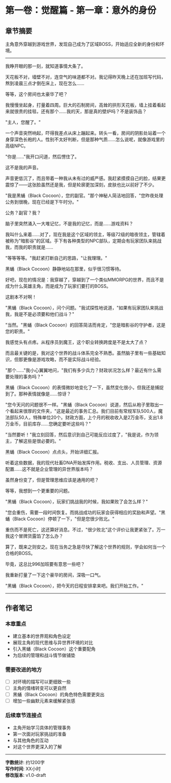 # 第一卷：觉醒篇 - 第一章：意外的身份

<!-- AI生成内容开始 -->
<!-- 模型: 示例模板 -->
<!-- Prompt版本: rewrite_hero v1.0 -->
<!-- 生成时间: 2024-12-XX -->
<!-- 状态: 初稿，需人工完善 -->

## 章节摘要
主角意外穿越到游戏世界，发现自己成为了区域BOSS，开始适应全新的身份和环境。

---

我睁开眼的那一刻，就知道事情大条了。

天花板不对，墙壁不对，连空气的味道都不对。我记得昨天晚上还在加班写代码，熬到凌晨三点才倒在床上，现在怎么......

等等，这个房间也太豪华了吧？

我慢慢坐起身，打量着四周。巨大的石制房间，高耸的拱形天花板，墙上挂着看起来就很贵的挂毯，还有那个......我的天，那是真的壁炉吗？不是装饰品？

"主人，您醒了。"

一个声音突然响起，吓得我差点从床上蹦起来。转头一看，房间的阴影处站着一个身穿深色长袍的人。性别不太好判断，但是那种气质......怎么说呢，就像游戏里的高级NPC。

"你是......"我开口问道，然后愣住了。

这不是我的声音。

声音更低沉了，而且带着一种我从未有过的威严感。我赶紧摸摸自己的脸，结果更震惊了——这张脸虽然还是我，但是轮廓更加深刻，皮肤也比以前好了不少。

"我是黑蛹（Black Cocoon），您的副官。"那个神秘人简洁地回答，"您昨夜处理公务到很晚，现在已经是下午时分。"

公务？副官？我？

脑子里突然涌入一大堆记忆，不是我的记忆，而是......游戏资料？

我叫什么来着......对了，现在我是这个区域的领主，等级72级的暗夜领主，管辖着被称为"暗影谷"的区域。手下有各种类型的NPC部队，定期会有玩家团队来挑战我，而我的职责就是......

"等等等等。"我赶紧打断自己的思路，"让我理理。"

黑蛹（Black Cocoon）静静地站在那里，似乎很习惯等待。

好吧，现在的情况是：我穿越了，穿越到了一个类似MMORPG的世界，而且不是成为什么英雄主角，而是成为了玩家们要打的BOSS。

这剧本不对啊！

"黑蛹（Black Cocoon），问个问题。"我试探性地说道，"如果有玩家团队来挑战我，我是不是必须要和他们战斗？"

"当然。"黑蛹（Black Cocoon）的回答简洁而肯定，"您是暗影谷的守护者，这是您的职责。"

我感觉头有点疼。从程序员到魔王，这个职业转换跨度是不是太大了点？

而且最关键的是，我对这个世界的战斗体系完全不熟悉。虽然脑子里有一些基础知识，但那更像是游戏攻略，而不是实际战斗经验。

"那个......"我小心翼翼地问，"我们有多少兵力？财政状况怎么样？最近有什么需要处理的事务吗？"

黑蛹（Black Cocoon）的表情微妙地变化了一下，虽然变化很小，但我还是捕捉到了。那种表情就像是......惊讶？

"您今天问的问题很不一样。"黑蛹（Black Cocoon）说道，然后从袍子里取出一个看起来很厚的文件夹，"这是最近的事务汇总。我们目前有常规军队500人，魔法部队50人，特殊单位20个。财政方面，上个月的税收收入是2万金币，支出1.8万金币，目前库存......您确定要听这些吗？"

"当然要听！"我立刻回答，然后意识到自己可能反应过度了，"我是说，作为领主，了解这些是很必要的。"

黑蛹（Black Cocoon）点点头，开始详细汇报。

听着这些数据，我的现代社畜DNA开始发挥作用。税收、支出、人员管理、资源配置......这不就是企业管理的异世界版本吗？

虽然身份变了，但是管理思维应该是通用的吧？

等等，我想到一个更重要的问题。

"黑蛹（Black Cocoon），玩家们挑战我的时候，我如果败了会怎么样？"

"您会重伤，需要一段时间恢复。而挑战成功的玩家会获得相应的奖励和声望。"黑蛹（Black Cocoon）停顿了一下，"但是您很少败北。"

重伤而不是死亡，这还算好消息。不过，"很少败北"这个评价让我更紧张了。万一我这个冒牌货露馅了怎么办？

算了，既来之则安之。现在当务之急是尽快了解这个世界的规则，学会如何当一个合格的BOSS。

毕竟，这总比996加班要有意思一些吧？

我重新打量了一下这个豪华的房间，深吸一口气。

"黑蛹（Black Cocoon），把今天的日程安排拿来吧。我们开始工作。"

<!-- AI生成内容结束 -->
<!-- 人工修改: 需要补充更多细节描述，优化对话的自然度，加强主角内心独白的层次感 -->

---

## 作者笔记

### 本章重点
- 建立基本的世界观和角色设定
- 展现主角的现代思维与异世界环境的对比
- 引入黑蛹（Black Cocoon）这个重要配角
- 为后续的管理和战斗情节做铺垫

### 需要改进的地方
- [ ] 对环境的描写可以更细致一些
- [ ] 主角的情绪转变可以更自然
- [ ] 黑蛹（Black Cocoon）的角色特色需要更突出
- [ ] 增加一些幽默元素来缓解紧张感

### 后续章节连接点
- 主角开始学习具体的管理事务
- 第一次面对玩家挑战的准备
- 与其他角色的互动
- 对这个世界更深入的了解

---

**字数统计**: 约1200字  
**写作时间**: XX小时  
**修改版本**: v1.0-draft 